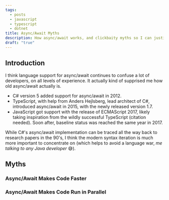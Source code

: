 ```yaml
---
tags:
  - posts
  - javascript
  - typescript
  - dotnet
title: Async/Await Myths
description: How async/await works, and clickbaity myths so I can justify writing actually useful stuff.
draft: "true"
---
```

## Introduction

I think language support for async/await continues to confuse a lot of developers, on all levels of experience. It actually kind of supprised me how old async/await actually is.

- C# version 5 added support for async/await in 2012.
- TypeScript, with help from Anders Hejlsberg, lead architect of C#, introduced async/await in 2015, with the newly released version 1.7.
- JavaScript got support with the release of ECMAScript 2017, likely taking inspiration from the wildly successful TypeScript (citation needed). Soon after, baseline status was reached the same year in 2017.

While C#'s async/await implementation can be traced all the way back to research papers in the 90's, I think the modern syntax iteration is much more important to concentrate on (which helps to avoid a language war, _me talking to any Java developer_ 😅).

## Myths

### Async/Await Makes Code Faster

### Async/Await Makes Code Run in Parallel
